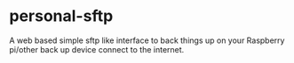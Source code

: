 # personal-sftp

A web based simple sftp like interface to back things up on your Raspberry pi/other back up device connect to the internet.
